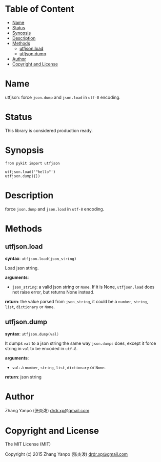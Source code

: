 <!-- START doctoc generated TOC please keep comment here to allow auto update -->
<!-- DON'T EDIT THIS SECTION, INSTEAD RE-RUN doctoc TO UPDATE -->
#   Table of Content

- [Name](#name)
- [Status](#status)
- [Synopsis](#synopsis)
- [Description](#description)
- [Methods](#methods)
  - [utfjson.load](#utfjsonload)
  - [utfjson.dump](#utfjsondump)
- [Author](#author)
- [Copyright and License](#copyright-and-license)

<!-- END doctoc generated TOC please keep comment here to allow auto update -->

# Name

utfjson: force `json.dump` and `json.load` in `utf-8` encoding.

# Status

This library is considered production ready.

#   Synopsis

```
from pykit import utfjson

utfjson.load('"hello"')
utfjson.dump({})
```

# Description

force `json.dump` and `json.load` in `utf-8` encoding.

#   Methods

## utfjson.load

**syntax**:
`utfjson.load(json_string)`

Load json string.

**arguments**:

-   `json_string`:
    a valid json string or `None`. If it is None, `utfjson.load` does not
    raise error, but returns None instead.

**return**:
the value parsed from `json_string`, it could be a `number`, `string`, `list`,
`dictionary` or `None`.

##  utfjson.dump

**syntax**:
`utfjson.dump(val)`

It dumps `val` to a json string the same way `json.dumps` does, except it
force string in `val` to be encoded in `utf-8`.

**arguments**:

-   `val`:
    a `number`, `string`, `list`, `dictionary` or `None`.

**return**:
json string

# Author

Zhang Yanpo (张炎泼) <drdr.xp@gmail.com>

# Copyright and License

The MIT License (MIT)

Copyright (c) 2015 Zhang Yanpo (张炎泼) <drdr.xp@gmail.com>
